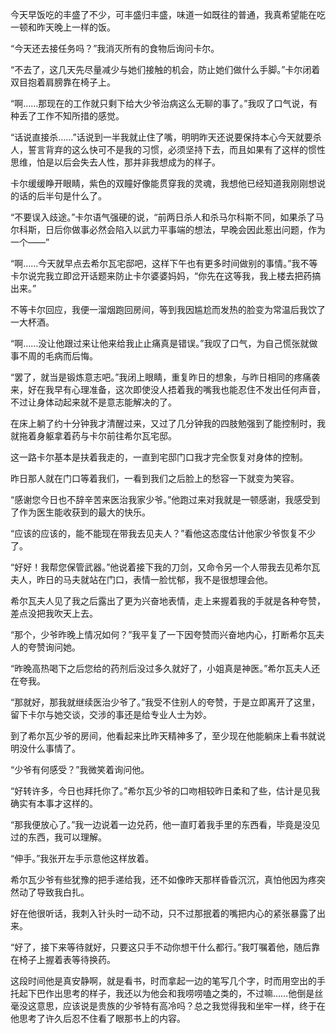 今天早饭吃的丰盛了不少，可丰盛归丰盛，味道一如既往的普通，我真希望能在吃一顿和昨天晚上一样的饭。

“今天还去接任务吗？”我消灭所有的食物后询问卡尔。

“不去了，这几天先尽量减少与她们接触的机会，防止她们做什么手脚。”卡尔闭着双目抱着肩膀靠在椅子上。

“啊……那现在的工作就只剩下给大少爷治病这么无聊的事了。”我叹了口气说，有种丢了工作不知所措的感觉。

“话说直接杀……”话说到一半我就止住了嘴，明明昨天还说要保持本心今天就要杀人，誓言背弃的这么快可不是我的习惯，必须坚持下去，而且如果有了这样的惯性思维，怕是以后会失去人性，那并非我想成为的样子。

卡尔缓缓睁开眼睛，紫色的双瞳好像能贯穿我的灵魂，我想他已经知道我刚刚想说的话的后半句是什么了。

“不要误入歧途。”卡尔语气强硬的说，“前两日杀人和杀马尔科斯不同，如果杀了马尔科斯，日后你做事必然会陷入以武力平事端的想法，早晚会因此惹出问题，作为一个——”

“啊……今天就早点去希尔瓦宅邸吧，这样下午也有更多时间做别的事情。”我不等卡尔说完我立即岔开话题来防止卡尔婆婆妈妈，“你先在这等我，我上楼去把药搞出来。”

不等卡尔回应，我便一溜烟跑回房间，等到我因尴尬而发热的脸变为常温后我饮了一大杯酒。

“啊……没让他跟过来让他来给我止止痛真是错误。”我叹了口气，为自己慌张就做事不周的毛病而后悔。

“罢了，就当是锻炼意志吧。”我闭上眼睛，重复昨日的想象，与昨日相同的疼痛袭来，好在我早有心理准备，这次即使没人捂着我的嘴我也能忍住不发出任何声音，不过让身体动起来就不是意志能解决的了。

在床上躺了约十分钟我才清醒过来，又过了几分钟我的四肢勉强到了能控制时，我就拖着身躯拿着药与卡尔前往希尔瓦宅邸。

这一路卡尔基本是扶着我走的，一直到宅邸门口我才完全恢复对身体的控制。

昨日那人就在门口等着我们，一看到我们之后脸上的愁容一下就变为笑容。

“感谢您今日也不辞辛苦来医治我家少爷。”他跑过来对我就是一顿感谢，我感受到了作为医生能收获到的最大的快乐。

“应该的应该的，能不能现在带我去见夫人？”看他这态度估计他家少爷恢复不少了。

“好好！我帮您保管武器。”他说着接下我的刀剑，又命令另一个人带我去见希尔瓦夫人，昨日的马夫就站在门口，表情一脸忧郁，我不是很想理会他。

希尔瓦夫人见了我之后露出了更为兴奋地表情，走上来握着我的手就是各种夸赞，差点没把我吹天上去。

“那个，少爷昨晚上情况如何？”我平复了一下因夸赞而兴奋地内心，打断希尔瓦夫人的夸赞询问她。

“昨晚高热喝下之后您给的药剂后没过多久就好了，小姐真是神医。”希尔瓦夫人还在夸我。

“那就好，那我就继续医治少爷了。”我受不住别人的夸赞，于是立即离开了这里，留下卡尔与她交谈，交涉的事还是给专业人士为妙。

到了希尔瓦少爷的房间，他看起来比昨天精神多了，至少现在他能躺床上看书就说明没什么事情了。

“少爷有何感受？”我微笑着询问他。

“好转许多，今日也拜托你了。”希尔瓦少爷的口吻相较昨日柔和了些，估计是见我确实有本事才这样的。

“那我便放心了。”我一边说着一边兑药，他一直盯着我手里的东西看，毕竟是没见过的东西，我可以理解。

“伸手。”我张开左手示意他这样放着。

希尔瓦少爷有些犹豫的把手递给我，还不如像昨天那样昏昏沉沉，真怕他因为疼突然动了导致我白扎。

好在他很听话，我刺入针头时一动不动，只不过那抿着的嘴把内心的紧张暴露了出来。

“好了，接下来等待就好，只要这只手不动你想干什么都行。”我叮嘱着他，随后靠在椅子上握着表等待换药。

这段时间他是真安静啊，就是看书，时而拿起一边的笔写几个字，时而用空出的手托起下巴作出思考的样子，我还以为他会和我唠唠嗑之类的，不过嘛……他倒是丝毫没这意思，应该说是贵族的少爷特有高冷吗？总之我觉得我和坐牢一样，终于在他思考了许久后忍不住看了眼那书上的内容。



